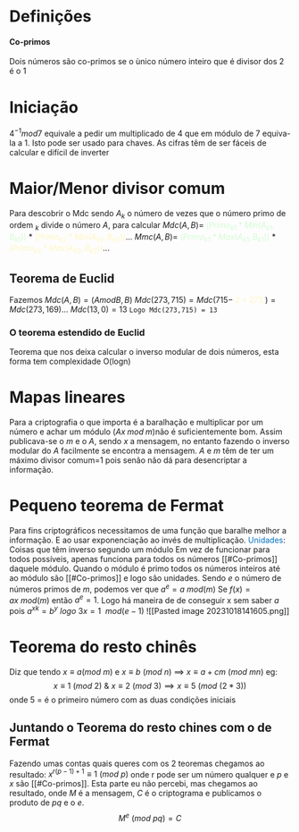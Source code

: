 # Definições
#### Co-primos
Dois números são co-primos se o ùnico número inteiro que é divisor dos 2 é o 1
# Iniciação
$4^{-1} mod 7$ equivale a pedir um multiplicado de 4 que em módulo de 7 equiva-la a 1.
Isto pode ser usado para chaves.
As cifras têm de ser fáceis de calcular e difícil de inverter
# Maior/Menor divisor comum
Para descobrir o  Mdc sendo $A_k$ o número de vezes que o número primo de ordem  $_k$ divide o número $A$, para calcular 
$Mdc(A,B)=$ <span style="color: #BBFABBA6;">$(Primo_{k1}*Min(A_{k1},B_{k1}))$</span>  $*$ <font style="color:#FFF3A3A6;">$(Primo_{k2}*Min(A_{k2},B_{k2}))$</font>...
$Mmc(A,B)=$ <span style="color: #BBFABBA6;">$(Primo_{k1}*Max(A_{k1},B_{k1}))$</span>  $*$ <font style="color:#FFF3A3A6;">$(Primo_{k2}*Max(A_{k2},B_{k2}))$</font>...

## Teorema de Euclid
Fazemos $Mdc(A,B)= (A modB, B)$
$Mdc(273,715)=Mdc(715-$ <font style="color:#FFF3A3A6;">$2*273$</font> $) =Mdc(273,169)$... $Mdc(13,0)=13$
`Logo Mdc(273,715) = 13`
### O teorema estendido de Euclid
Teorema que nos deixa calcular o inverso modular de dois números, esta forma tem complexidade O(logn)

# Mapas lineares
Para a criptografia o que importa é a baralhação e  multiplicar por um número e achar um módulo ($Ax\; mod\;m$)não  é suficientemente bom. Assim publicava-se o $m$ e o $A$, sendo $x$ a mensagem,  no entanto fazendo o inverso modular do $A$ facilmente se encontra a mensagem.
$A$ e $m$ têm de ter um máximo divisor comum=1 pois senão não dá para desencriptar a informação.

# Pequeno teorema de Fermat
Para fins criptográficos necessitamos de uma função que baralhe melhor a informação. E ao usar exponenciação ao invés de multiplicação.
<span style="color:#0070c0">Unidades</span>: Coisas que têm inverso segundo um módulo
Em vez de funcionar para todos possíveis, apenas funciona para todos os números [[#Co-primos]] daquele módulo. Quando
o módulo é primo todos os números inteiros até ao módulo  são [[#Co-primos]] e logo  são unidades.
Sendo $e$ o número de números primos de $m$, podemos ver que $a^e=a \ mod(m)$
Se $f(x)= ax \ mod(m)$ então $a^e=1$. Logo  há maneira de de conseguir x sem saber $a$ pois $a^{xk}=b^y \ logo \ 3x=1 \ \ mod(e-1)$
![[Pasted image 20231018141605.png]]
# Teorema do resto chinês
Diz  que tendo $x\equiv a (mod\  m)$ e $x\equiv b \ (mod \ n)$  $\implies$ $x\equiv a+cm \ (mod \ mn)$ eg:
$$ x \equiv 1 \ (mod \ 2) \ \& \  x \equiv 2 \ (mod \ 3) \implies x \equiv 5 \ (mod \ (2*3)) $$ onde 5 = é o primeiro número com as duas condições iniciais
## Juntando o Teorema do resto chines com o de Fermat
Fazendo umas contas quais queres com os 2 teoremas chegamos ao resultado: $x^{r(p-1)+1} \equiv 1 \ (mod \ p)$ onde r pode ser um número qualquer e $p$ e $x$ são [[#Co-primos]].
Esta parte eu não percebi,  mas chegamos ao resultado, onde $M$ é a mensagem, $C$ é o criptograma e publicamos o produto de $pq$ e o $e$.
$$M^e \ (mod \ pq)=C $$